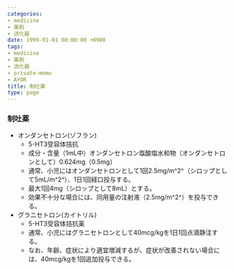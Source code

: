 ```yaml
---
categories:
- medicine
- 薬剤
- 消化器
date: 1999-01-01 00:00:00 +0900
tags:
- medicine
- 薬剤
- 消化器
- private-memo
- AYOR
title: 制吐薬
type: page
---
```


### 制吐薬

- オンダンセトロン(ゾフラン)
  - 5-HT3受容体拮抗
  - 成分・含量（1mL中）オンダンセトロン塩酸塩水和物（オンダンセトロンとして）0.624mg（0.5mg）
  - 通常、小児にはオンダンセトロンとして1回2.5mg/m^2^（シロップとして5mL/m^2^）、1日1回経口投与する。
  - 最大1回4mg（シロップとして8mL）とする。
  - 効果不十分な場合には、同用量の注射液（2.5mg/m^2^）を投与できる。
- グラニセトロン(カイトリル)
  - 5-HT3受容体拮抗薬
  - 通常、小児にはグラニセトロンとして40mcg/kgを1日1回点滴静注する。
  - なお、年齢、症状により適宜増減するが、症状が改善されない場合には、40mcg/kgを1回追加投与できる。
